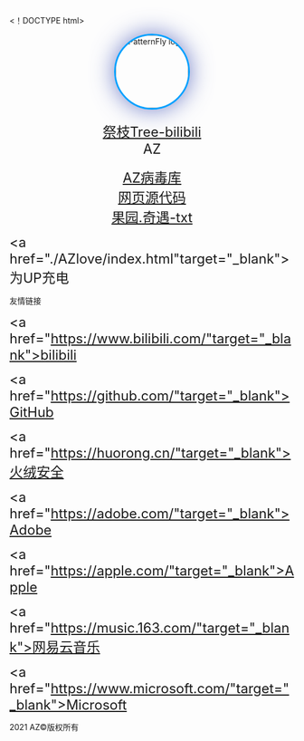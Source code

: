 <！DOCTYPE html>
<html>
<head>
<meta http-equiv="Content-Type" content="text/html; charset=utf-8"/>

<style>
<Link Rel="SHORTCUT ICON" href="./AZ.ICO.ico">

<body background="./AZ2233.jpg"

style=" background-repeat:no-repeat ;

background-size:100% 100%;

background-attachment: fixed;"

>

<style>

  #canvas {
                position: absolute;
    z-index: 10;
    top: 0;
    left: 0;
    bottom: 0;
    right: 0;
    cursor: none;
        }
        .content{
      position: absolute;
    z-index: 11;
    right: 0;
    left: 0;
    top: 0;
    bottom: 0;
}
.splash{
  position: relative;
  }
  img#qq {
    width: 128px;
    background-size: cover;
    border-radius: 200px;
    box-shadow: 0px 0px 40px rgba(63, 81, 181, 0.72);
    border: 3px solid #00a0ff;
    opacity: 1;
    margin: 0 auto;
	margin-bottom: 20px;
	transition: all 1.0s;  
}
#qq:hover {
    box-shadow: 0 0 10px #fff;
    -webkit-box-shadow: 0 0 19px #fff;
    transform:rotate(360deg);
    -ms-transform:rotate(360deg); 	/* IE 9 */
    -moz-transform:rotate(360deg); 	/* Firefox */
    -webkit-transform:rotate(360deg); /* Safari 和 Chrome */
    -o-transform:rotate(360deg); 	/* Opera */
    filter:progid:DXImageTransform.Microsoft.BasicImage(rotation=3);
}
</style>


</head>
	</body>

         
           
            
                
              
  
  <div class="jumbotron">
    <div class="container">
      <div class="splash">
        <div class="content">
          <center><img src="./az.png" tppabs="" alt="PatternFly logo" id="qq" class="wow fadeInDown animated"
          style="visibility: visible; animation-name: fadeInDown;"></center>

<center><font size="5"><a href="https://space.bilibili.com/435660813"target="_blank">祭枝Tree-bilibili</a></font> </center>

<center><font size="5">AZ</font></center>
<br/>

<center><font size="5"><a href="./AZerror/index.html"target="_blank">AZ病毒库</a></font> </center>

<center><font size="5"><a href="./AZWeb.rar"download="AZWeb.rar">网页源代码</a></font> </center>

<center><font size="5"><a href="./Orchard. Adventure.txt"download="Orchard. Adventure.txt"></a></font> </center>

<center><font size="5"><a href="./AZOrchardAdventure.rar"download="AZOrchardAdventure.txt">果园.奇遇-txt</a></font> </center>

<font size="5"><a href="./AZlove/index.html"target="_blank">为UP充电</a></font>

<p>友情链接</p>

<font size="5"><a href="https://www.bilibili.com/"target="_blank">bilibili</a></font>

<font size="5"><a href="https://github.com/"target="_blank">GitHub</a></font>

<font size="5"><a href="https://huorong.cn/"target="_blank">火绒安全</a></font>

<font size="5"><a href="https://adobe.com/"target="_blank">Adobe</a></font><br/>

<font size="5"><a href="https://apple.com/"target="_blank">Apple</a></font>

<font size="5"><a href="https://music.163.com/"target="_blank">网易云音乐</a></font>

<font size="5"><a href="https://www.microsoft.com/"target="_blank">Microsoft</a></font>


<footer>
 <p class="demo">2021 AZ©版权所有</p>


<br/>
<br/>
<br/>
<br/>
<br/>
<br/>
	</body>
		</html>
